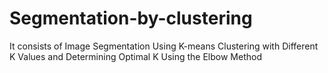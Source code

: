 # Segmentation-by-clustering
It consists of Image Segmentation Using K-means Clustering with Different K Values and Determining Optimal K Using the Elbow Method
